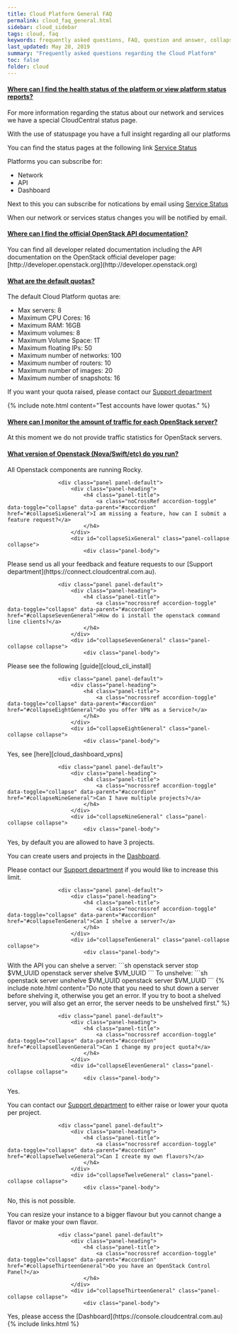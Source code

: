 ```yaml
---
title: Cloud Platform General FAQ
permalink: cloud_faq_general.html
sidebar: cloud_sidebar
tags: cloud, faq
keywords: frequently asked questions, FAQ, question and answer, collapsible sections, expand, collapse
last_updated: May 20, 2019
summary: "Frequently asked questions regarding the Cloud Platform"
toc: false
folder: cloud
---
```


<div class="panel-group" id="accordion">
                    <div class="panel panel-default">
                        <div class="panel-heading">
                            <h4 class="panel-title">
                                <a class="noCrossRef accordion-toggle" data-toggle="collapse" data-parent="#accordion" href="#collapseOneGeneral">Where can I find the health status of the platform or view platform status reports?</a>
                            </h4>
                        </div>
                        <div id="collapseOneGeneral" class="panel-collapse collapse noCrossRef">
                            <div class="panel-body">
<div markdown="1">
For more information regarding the status about our network and services we have a special CloudCentral status page.

With the use of statuspage you have a full insight regarding all our platforms

You can find the status pages at the following link [Service Status](https://status.cloudcentral.com.au)

Platforms you can subscribe for:

* Network
* API
* Dashboard

Next to this you can subscribe for notications by email using [Service Status](https://status.cloudcentral.com.au)

When our network or services status changes you will be notified by email.
</div>
                            </div>
                        </div>
                    </div>
                    <!-- /.panel -->
                    <div class="panel panel-default">
                        <div class="panel-heading">
                            <h4 class="panel-title">
                                <a class="noCrossRef accordion-toggle" data-toggle="collapse" data-parent="#accordion" href="#collapseTwoGeneral">Where can I find the official OpenStack API documentation?</a>
                            </h4>
                        </div>
                        <div id="collapseTwoGeneral" class="panel-collapse collapse noCrossRef">
                            <div class="panel-body">
<div markdown="1">
You can find all developer related documentation including the API documentation on the OpenStack official developer page: [http://developer.openstack.org](http://developer.openstack.org)
</div>
                            </div>
                        </div>
                    </div>
                    <!-- /.panel -->
                    <div class="panel panel-default">
                        <div class="panel-heading">
                            <h4 class="panel-title">
                                <a class="noCrossRef accordion-toggle" data-toggle="collapse" data-parent="#accordion" href="#collapseThreeGeneral">What are the default quotas?</a>
                            </h4>
                        </div>
                        <div id="collapseThreeGeneral" class="panel-collapse collapse noCrossRef">
                            <div class="panel-body">
<div markdown="1">
The default Cloud Platform quotas are:

* Max servers: 8
* Maximum CPU Cores: 16
* Maximum RAM: 16GB
* Maximum volumes: 8
* Maximum Volume Space: 1T
* Maximum floating IPs: 50
* Maximum number of networks: 100
* Maximum number of routers: 10
* Maximum number of images: 20
* Maximum number of snapshots: 16

If you want your quota raised, please contact our [Support department](https://connect.cloudcentral.com.au)
</div>
{% include note.html content="Test accounts have lower quotas." %}
                            </div>
                        </div>
                    </div>
                    <!-- /.panel -->
                    <div class="panel panel-default">
                        <div class="panel-heading">
                            <h4 class="panel-title">
                                <a class="noCrossRef accordion-toggle" data-toggle="collapse" data-parent="#accordion" href="#collapseFourGeneral">Where can I monitor the amount of traffic for each OpenStack server?</a>
                            </h4>
                        </div>
                        <div id="collapseFourGeneral" class="panel-collapse collapse">
                            <div class="panel-body">
                            At this moment we do not provide traffic statistics for OpenStack servers.
                            </div>
                        </div>
                    </div>
                    <!-- /.panel -->
                    <div class="panel panel-default">
                        <div class="panel-heading">
                            <h4 class="panel-title">
                                <a class="noCrossRef accordion-toggle" data-toggle="collapse" data-parent="#accordion" href="#collapseFiveGeneral">What version of Openstack (Nova/Swift/etc) do you run?</a>
                            </h4>
                        </div>
                        <div id="collapseFiveGeneral" class="panel-collapse collapse">
                            <div class="panel-body">
                            All Openstack components are running Rocky.
                            </div>
                        </div>
                    </div>
                    <!-- /.panel -->

                    <div class="panel panel-default">
                        <div class="panel-heading">
                            <h4 class="panel-title">
                                <a class="noCrossRef accordion-toggle" data-toggle="collapse" data-parent="#accordion" href="#collapseSixGeneral">I am missing a feature, how can I submit a feature request?</a>
                            </h4>
                        </div>
                        <div id="collapseSixGeneral" class="panel-collapse collapse">
                            <div class="panel-body">
<div markdown="1">
Please send us all your feedback and feature requests to our [Support department](https://connect.cloudcentral.com.au).
</div>
                            </div>
                        </div>
                    </div>
                    <!-- /.panel -->

                    <div class="panel panel-default">
                        <div class="panel-heading">
                            <h4 class="panel-title">
                                <a class="nocrossref accordion-toggle" data-toggle="collapse" data-parent="#accordion" href="#collapseSevenGeneral">How do i install the openstack command line clients?</a>
                            </h4>
                        </div>
                        <div id="collapseSevenGeneral" class="panel-collapse collapse">
                            <div class="panel-body">
<div markdown="1">
Please see the following [guide][cloud_cli_install]
</div>
                            </div>
                        </div>
                    </div>
                    <!-- /.panel -->

                    <div class="panel panel-default">
                        <div class="panel-heading">
                            <h4 class="panel-title">
                                <a class="nocrossref accordion-toggle" data-toggle="collapse" data-parent="#accordion" href="#collapseEightGeneral">Do you offer VPN as a Service?</a>
                            </h4>
                        </div>
                        <div id="collapseEightGeneral" class="panel-collapse collapse">
                            <div class="panel-body">
<div markdown="1">
Yes, see [here][cloud_dashboard_vpns]
</div>
                            </div>
                        </div>
                    </div>
                    <!-- /.panel -->

                    <div class="panel panel-default">
                        <div class="panel-heading">
                            <h4 class="panel-title">
                                <a class="nocrossref accordion-toggle" data-toggle="collapse" data-parent="#accordion" href="#collapseNineGeneral">Can I have multiple projects?</a>
                            </h4>
                        </div>
                        <div id="collapseNineGeneral" class="panel-collapse collapse">
                            <div class="panel-body">
<div markdown="1">
Yes, by default you are allowed to have 3 projects.

You can create users and projects in the [Dashboard](https://console.cloudcentral.com.au).

Please contact our [Support department](https://connect.cloudcentral.com.au) if you would like to increase this limit.
</div>
                            </div>
                        </div>
                    </div>
                    <!-- /.panel -->

                    <div class="panel panel-default">
                        <div class="panel-heading">
                            <h4 class="panel-title">
                                <a class="nocrossref accordion-toggle" data-toggle="collapse" data-parent="#accordion" href="#collapseTenGeneral">Can I shelve a server?</a>
                            </h4>
                        </div>
                        <div id="collapseTenGeneral" class="panel-collapse collapse">
                            <div class="panel-body">
<div markdown="1">
With the API you can shelve a server:
```sh
openstack server stop $VM_UUID
openstack server shelve $VM_UUID
```
To unshelve:
```sh
openstack server unshelve $VM_UUID
openstack server $VM_UUID
```
{% include note.html content="Do note that you need to shut down a server before shelving it, otherwise you get an error. If you try to boot a shelved server, you will also get an error, the server needs to be unshelved first." %}
</div>
                            </div>
                        </div>
                    </div>
                    <!-- /.panel -->

                    <div class="panel panel-default">
                        <div class="panel-heading">
                            <h4 class="panel-title">
                                <a class="nocrossref accordion-toggle" data-toggle="collapse" data-parent="#accordion" href="#collapseElevenGeneral">Can I change my project quota?</a>
                            </h4>
                        </div>
                        <div id="collapseElevenGeneral" class="panel-collapse collapse">
                            <div class="panel-body">
<div markdown="1">
Yes.

You can contact our [Support department](https://connect.cloudcentral.com.au) to either raise or lower your quota per project.
</div>
                            </div>
                        </div>
                    </div>
                    <!-- /.panel -->

                    <div class="panel panel-default">
                        <div class="panel-heading">
                            <h4 class="panel-title">
                                <a class="nocrossref accordion-toggle" data-toggle="collapse" data-parent="#accordion" href="#collapseTwelveGeneral">Can I create my own flavors?</a>
                            </h4>
                        </div>
                        <div id="collapseTwelveGeneral" class="panel-collapse collapse">
                            <div class="panel-body">
<div markdown="1">
No, this is not possible.

You can resize your instance to a bigger flavour but you cannot change a flavor or make your own flavor.
</div>
                            </div>
                        </div>
                    </div>
                    <!-- /.panel -->

                    <div class="panel panel-default">
                        <div class="panel-heading">
                            <h4 class="panel-title">
                                <a class="nocrossref accordion-toggle" data-toggle="collapse" data-parent="#accordion" href="#collapseThirteenGeneral">Do you have an OpenStack Control Panel?</a>
                            </h4>
                        </div>
                        <div id="collapseThirteenGeneral" class="panel-collapse collapse">
                            <div class="panel-body">
<div markdown="1">
Yes, please access the [Dashboard](https://console.cloudcentral.com.au)
</div>
                            </div>
                        </div>
                    </div>
                    <!-- /.panel -->

</div>
{% include links.html %}
